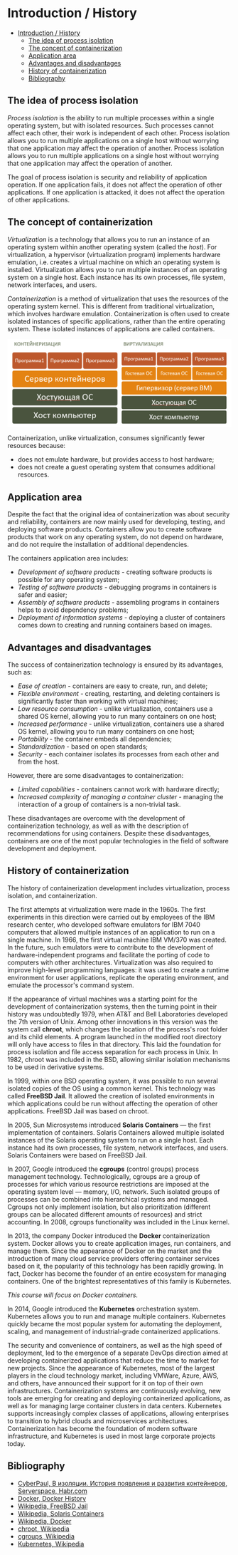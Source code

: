 # Introduction / History

- [Introduction / History](#introduction--history)
  - [The idea of process isolation](#the-idea-of-process-isolation)
  - [The concept of containerization](#the-concept-of-containerization)
  - [Application area](#application-area)
  - [Advantages and disadvantages](#advantages-and-disadvantages)
  - [History of containerization](#history-of-containerization)
  - [Bibliography](#bibliography)

## The idea of process isolation

*Process isolation* is the ability to run multiple processes within a single operating system, but with isolated resources. Such processes cannot affect each other, their work is independent of each other. Process isolation allows you to run multiple applications on a single host without worrying that one application may affect the operation of another. Process isolation allows you to run multiple applications on a single host without worrying that one application may affect the operation of another.

The goal of process isolation is security and reliability of application operation. If one application fails, it does not affect the operation of other applications. If one application is attacked, it does not affect the operation of other applications.

## The concept of containerization

*Virtualization* is a technology that allows you to run an instance of an operating system within another operating system (called the *host*). For virtualization, a hypervisor (virtualization program) implements hardware emulation, i.e. creates a virtual machine on which an operating system is installed. Virtualization allows you to run multiple instances of an operating system on a single host. Each instance has its own processes, file system, network interfaces, and users.

*Containerization* is a method of virtualization that uses the resources of the operating system kernel. This is different from traditional virtualization, which involves hardware emulation. Containerization is often used to create isolated instances of specific applications, rather than the entire operating system. These isolated instances of applications are called containers.

![Virtualization versus Containerization](images/01001_virtual_ws_container.png)

Containerization, unlike virtualization, consumes significantly fewer resources because:

- does not emulate hardware, but provides access to host hardware;
- does not create a guest operating system that consumes additional resources.

## Application area

Despite the fact that the original idea of containerization was about security and reliability, containers are now mainly used for developing, testing, and deploying software products. Containers allow you to create software products that work on any operating system, do not depend on hardware, and do not require the installation of additional dependencies.

The containers application area includes:

- *Development of software products* - creating software products is possible for any operating system;
- *Testing of software products* - debugging programs in containers is safer and easier;
- *Assembly of software products* - assembling programs in containers helps to avoid dependency problems;
- *Deployment of information systems* - deploying a cluster of containers comes down to creating and running containers based on images.

## Advantages and disadvantages

The success of containerization technology is ensured by its advantages, such as:

- *Ease of creation* - containers are easy to create, run, and delete;
- *Flexible environment* - creating, restarting, and deleting containers is significantly faster than working with virtual machines;
- *Low resource consumption* - unlike virtualization, containers use a shared OS kernel, allowing you to run many containers on one host;
- *Increased performance* - unlike virtualization, containers use a shared OS kernel, allowing you to run many containers on one host;
- *Portability* - the container embeds all dependencies;
- *Standardization* - based on open standards;
- *Security* - each container isolates its processes from each other and from the host.

However, there are some disadvantages to containerization:

- *Limited capabilities* - containers cannot work with hardware directly;
- *Increased complexity of managing a container cluster* - managing the interaction of a group of containers is a non-trivial task.

These disadvantages are overcome with the development of containerization technology, as well as with the description of recommendations for using containers. Despite these disadvantages, containers are one of the most popular technologies in the field of software development and deployment.

## History of containerization

The history of containerization development includes virtualization, process isolation, and containerization.

The first attempts at virtualization were made in the 1960s. The first experiments in this direction were carried out by employees of the IBM research center, who developed software emulators for IBM 7040 computers that allowed multiple instances of an application to run on a single machine. In 1966, the first virtual machine IBM VM/370 was created. In the future, such emulators were to contribute to the development of hardware-independent programs and facilitate the porting of code to computers with other architectures. Virtualization was also required to improve high-level programming languages: it was used to create a runtime environment for user applications, replicate the operating environment, and emulate the processor's command system.

If the appearance of virtual machines was a starting point for the development of containerization systems, then the turning point in their history was undoubtedly 1979, when AT&T and Bell Laboratories developed the 7th version of Unix. Among other innovations in this version was the system call **chroot**, which changes the location of the process's root folder and its child elements. A program launched in the modified root directory will only have access to files in that directory. This laid the foundation for process isolation and file access separation for each process in Unix. In 1982, chroot was included in the BSD, allowing similar isolation mechanisms to be used in derivative systems.

In 1999, within one BSD operating system, it was possible to run several isolated copies of the OS using a common kernel. This technology was called **FreeBSD Jail**. It allowed the creation of isolated environments in which applications could be run without affecting the operation of other applications. FreeBSD Jail was based on chroot.

In 2005, Sun Microsystems introduced **Solaris Containers** — the first implementation of containers. Solaris Containers allowed multiple isolated instances of the Solaris operating system to run on a single host. Each instance had its own processes, file system, network interfaces, and users. Solaris Containers were based on FreeBSD Jail.

In 2007, Google introduced the **cgroups** (control groups) process management technology. Technologically, cgroups are a group of processes for which various resource restrictions are imposed at the operating system level — memory, I/O, network. Such isolated groups of processes can be combined into hierarchical systems and managed. Cgroups not only implement isolation, but also prioritization (different groups can be allocated different amounts of resources) and strict accounting. In 2008, cgroups functionality was included in the Linux kernel.

In 2013, the company Docker introduced the **Docker** containerization system. Docker allows you to create application images, run containers, and manage them. Since the appearance of Docker on the market and the introduction of many cloud service providers offering container services based on it, the popularity of this technology has been rapidly growing. In fact, Docker has become the founder of an entire ecosystem for managing containers. One of the brightest representatives of this family is Kubernetes.

*This course will focus on Docker containers.*

In 2014, Google introduced the **Kubernetes** orchestration system. Kubernetes allows you to run and manage multiple containers. Kubernetes quickly became the most popular system for automating the deployment, scaling, and management of industrial-grade containerized applications.

The security and convenience of containers, as well as the high speed of deployment, led to the emergence of a separate DevOps direction aimed at developing containerized applications that reduce the time to market for new projects. Since the appearance of Kubernetes, most of the largest players in the cloud technology market, including VMWare, Azure, AWS, and others, have announced their support for it on top of their own infrastructures. Containerization systems are continuously evolving, new tools are emerging for creating and deploying containerized applications, as well as for managing large container clusters in data centers. Kubernetes supports increasingly complex classes of applications, allowing enterprises to transition to hybrid clouds and microservices architectures. Containerization has become the foundation of modern software infrastructure, and Kubernetes is used in most large corporate projects today.

## Bibliography

- [CyberPaul, В изоляции. История появления и развития контейнеров, Serverspace, Habr.com](https://habr.com/ru/companies/serverspace/articles/741874/)
- [Docker, Docker History](https://docs.docker.com/engine/docker-overview/#docker-engine)
- [Wikipedia, FreeBSD Jail](https://en.wikipedia.org/wiki/FreeBSD_jail)
- [Wikipedia, Solaris Containers](https://en.wikipedia.org/wiki/Solaris_Containers)
- [Wikipedia, Docker](https://en.wikipedia.org/wiki/Docker_(software))
- [chroot, Wikipedia](https://en.wikipedia.org/wiki/Chroot)
- [cgroups, Wikipedia](https://en.wikipedia.org/wiki/Cgroups)
- [Kubernetes, Wikipedia](https://en.wikipedia.org/wiki/Kubernetes)
